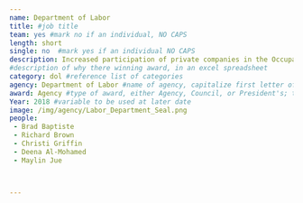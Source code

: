 ```yaml
---
name: Department of Labor
title: #job title
team: yes #mark no if an individual, NO CAPS
length: short
single: no  #mark yes if an individual NO CAPS
description: Increased participation of private companies in the Occupational Health Safety Administration’s Voluntary Protection Program which recognizes excellence in occupational safety and health management. The streamlined, easy-to-use application system helped to reduce burden on companies.
#description of why there winning award, in an excel spreadsheet
category: dol #reference list of categories
agency: Department of Labor #name of agency, capitalize first letter of each name
award: Agency #type of award, either Agency, Council, or President's; this is case sensitive so make sure to match the options listed exactly. This section generates the format of the card
Year: 2018 #variable to be used at later date
image: /img/agency/Labor_Department_Seal.png
people:
 - Brad Baptiste
 - Richard Brown
 - Christi Griffin
 - Deena Al-Mohamed
 - Maylin Jue



---
```

